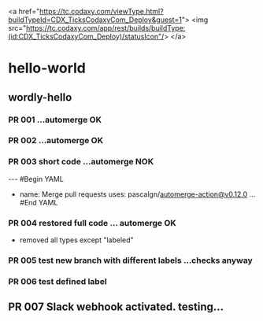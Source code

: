 &lt;a href="https://tc.codaxy.com/viewType.html?buildTypeId=CDX_TicksCodaxyCom_Deploy&guest=1"&gt;
&lt;img src="https://tc.codaxy.com/app/rest/builds/buildType:(id:CDX_TicksCodaxyCom_Deploy)/statusIcon"/&gt;
&lt;/a&gt;

# hello-world
## wordly-hello
### PR 001 ...automerge OK
### PR 002 ...automerge OK
### PR 003 short code ...automerge NOK
--- #Begin YAML
- name: Merge pull requests
  uses: pascalgn/automerge-action@v0.12.0
... #End YAML
### PR 004 restored full code ... automerge OK
* removed all types except "labeled"
### PR 005 test new branch with different labels ...checks anyway
### PR 006 test defined label

## PR 007 Slack webhook activated.  testing...
